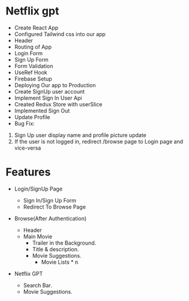# Netflix gpt

- Create React App
- Configured Tailwind css into our app
- Header
- Routing of App
- Login Form 
- Sign Up Form 
- Form Validation
- UseRef Hook
- Firebase Setup
- Deploying Our app to Production
- Create SignUp user account
- Implement Sign In User Api
- Created Redux Store with userSlice
- Implemented Sign Out
- Update Profile
- Bug Fix: 
1. Sign Up user display name and profile       picture update
2. If the user is not logged in, redirect /browse page to Login page and vice-versa

# Features
- Login/SignUp Page
    - Sign In/Sign Up Form
    - Redirect To Browse Page
- Browse(After Authentication)
    - Header
    - Main Movie 
        - Trailer in the Background.
        - Title & description.
        - Movie Suggestions.
            - Movie Lists * n

- Netflix GPT
    - Search Bar.
    - Movie Suggestions.
